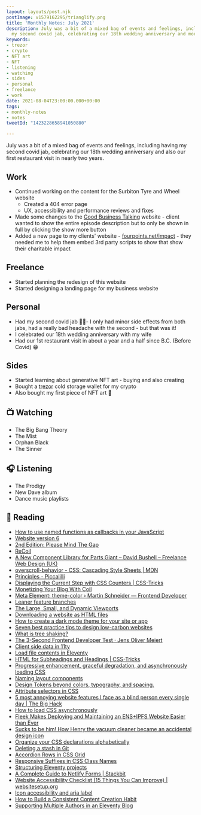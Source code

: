 ```yaml
---
layout: layouts/post.njk
postImage: v1579162295/trianglify.png
title: 'Monthly Notes: July 2021'
description: July was a bit of a mixed bag of events and feelings, including having
  my second covid jab, celebrating our 18th wedding anniversary and more...
keywords:
- trezor
- crypto
- NFT art
- NFT
- listening
- watching
- sides
- personal
- freelance
- work
date: 2021-08-04T23:00:00.000+00:00
tags:
- monthly-notes
- notes
tweetId: "1423228658941050880"

---
```

July was a bit of a mixed bag of events and feelings, including having my second covid jab, celebrating our 18th wedding anniversary and also our first restaurant visit in nearly two years.

## Work

* Continued working on the content for the Surbiton Tyre and Wheel website
  * Created a 404 error page
  * UX, accessibility and performance reviews and fixes
* Made some changes to the [Good Business Talking](https://www.goodbusinesstalking.com/ "Good Business Talking") website - client wanted to show the entire episode description but to only be shown in full by clicking the show more button
* Added a new page to my clients' website  - [fourpoints.net/impact](https://www.fourpoints.net/impact/ "Four Points Impact") - they needed me to help them embed 3rd party scripts to show that show their charitable impact

## Freelance

* Started planning the redesign of this website
* Started designing a landing page for my business website

## Personal

* Had my second covid jab 💉💉- I only had minor side effects from both jabs, had a really bad headache with the second - but that was it!
* I celebrated our 18th wedding anniversary with my wife
* Had our 1st restaurant visit in about a year and a half since B.C. (Before Covid) 😁

## Sides

* Started learning about generative NFT art - buying and also creating
* Bought a [trezor](https://trezor.io/ "Trezor") cold storage wallet for my crypto
* Also bought my first piece of NFT art 🎉

## 📺 Watching

* The Big Bang Theory
* The Mist
* Orphan Black
* The Sinner

## 🎧 Listening

* The Prodigy
* New Dave album
* Dance music playlists

## 📖 Reading

* [How to use named functions as callbacks in your JavaScript](https://gomakethings.com/how-to-use-named-functions-as-callbacks-in-your-javascript/ "How to use named functions as callbacks in your JavaScript")
* [Website version 6](https://www.tempertemper.net/blog/website-version-6 "Website version 6")
* [2nd Edition: Please Mind The Gap](https://every-layout.dev/blog/second-edition/ "2nd Edition: Please Mind The Gap")
* [ReCoil](https://adactio.com/journal/18248 "ReCoil")
* [A New Component Library for Parts Giant – David Bushell – Freelance Web Design (UK)](https://dbushell.com/2021/07/01/new-component-library-for-parts-giant/ "A New Component Library for Parts Giant – David Bushell – Freelance Web Design (UK)")
* [overscroll-behavior - CSS: Cascading Style Sheets | MDN](https://developer.mozilla.org/en-US/docs/Web/CSS/overscroll-behavior "overscroll-behavior - CSS: Cascading Style Sheets | MDN")
* [Principles - Piccalilli](https://cube.fyi/principles.html "Principles - Piccalilli")
* [Displaying the Current Step with CSS Counters | CSS-Tricks](https://css-tricks.com/displaying-the-current-step-with-css-counters/ "Displaying the Current Step with CSS Counters | CSS-Tricks")
* [Monetizing Your Blog With Coil](https://chenhuijing.com/blog/monetizing-your-blog-with-coil/ "Monetizing Your Blog With Coil")
* [Meta Element: theme-color › Martin Schneider — Frontend Developer](https://martinschneider.me/articles/meta-element-theme-color/ "Meta Element: theme-color")
* [Leaner feature branches](https://sebastiandedeyne.com/leaner-feature-branches/ "Leaner feature branches")
* [The Large, Small, and Dynamic Viewports](https://www.bram.us/2021/07/08/the-large-small-and-dynamic-viewports/ "The Large, Small, and Dynamic Viewports")
* [Downloading a website as HTML files](https://www.tempertemper.net/blog/downloading-a-website-as-html-files "Downloading a website as HTML files")
* [How to create a dark mode theme for your site or app](https://gomakethings.com/how-to-create-a-dark-mode-theme-for-your-site-or-app/ "How to create a dark mode theme for your site or app")
* [Seven best practice tips to design low-carbon websites](https://medium.com/@joanna.esther.peel/how-to-design-low-carbon-websites-e188737b0b44 "Seven best practice tips to design low-carbon websites")
* [What is tree shaking?](https://gomakethings.com/what-is-tree-shaking/ "What is tree shaking?")
* [The 3-Second Frontend Developer Test · Jens Oliver Meiert](https://meiert.com/en/blog/the-frontend-developer-test/ "The 3-Second Frontend Developer Test · Jens Oliver Meiert")
* [Client side data in 11ty](https://www.cassie.codes/posts/client-side-data-in-11ty/ "Client side data in 11ty")
* [Load file contents in Eleventy](https://bnijenhuis.nl/notes/2021-07-11-load-file-contents-in-eleventy/ "Load file contents in Eleventy")
* [HTML for Subheadings and Headings | CSS-Tricks](https://css-tricks.com/html-for-subheadings-and-headings/ "HTML for Subheadings and Headings | CSS-Tricks")
* [Progressive enhancement, graceful degradation, and asynchronously loading CSS](https://gomakethings.com/progressive-enhancement-graceful-degradation-and-asynchronously-loading-css/ "Progressive enhancement, graceful degradation, and asynchronously loading CSS")
* [Naming layout components](https://stuffandnonsense.co.uk/blog/naming-layout-components "Naming layout components")
* [Design Tokens beyond colors, typography, and spacing.](http://www.didoo.net/2020/01/design-tokens-beyond-colors-typography-and-spacing/ "Design Tokens beyond colors, typography, and spacing.")
* [Attribute selectors in CSS](https://gomakethings.com/attribute-selectors-in-css/ "Attribute selectors in CSS")
* [5 most annoying website features I face as a blind person every single day | The Big Hack](https://bighack.org/5-most-annoying-website-features-i-face-as-a-blind-screen-reader-user-accessibility/ "5 most annoying website features I face as a blind person every single day | The Big Hack")
* [How to load CSS asynchronously](https://gomakethings.com/how-to-load-css-asynchronously/ "How to load CSS asynchronously")
* [Fleek Makes Deploying and Maintaining an ENS+IPFS Website Easier than Ever](https://medium.com/the-ethereum-name-service/cloudflare-and-fleek-make-ens-ipfs-site-deployment-as-easy-as-ever-262c990a7514 "Fleek Makes Deploying and Maintaining an ENS+IPFS Website Easier than Ever")
* [Sucks to be him! How Henry the vacuum cleaner became an accidental design icon](https://www.theguardian.com/lifeandstyle/2021/jul/24/how-henry-vacuum-cleaner-became-accidental-design-icon "Sucks to be him! How Henry the vacuum cleaner became an accidental design icon")
* [Organize your CSS declarations alphabetically](https://ericwbailey.design/writing/organize-your-css-declarations-alphabetically/ "Organize your CSS declarations alphabetically")
* [Deleting a stash in Git](https://www.tempertemper.net/blog/deleting-a-stash-in-git "Deleting a stash in Git")
* [Accordion Rows in CSS Grid](https://meyerweb.com/eric/thoughts/2020/07/01/accordion-rows-in-css-grid/ "Accordion Rows in CSS Grid")
* [Responsive Suffixes in CSS Class Names](https://sparkbox.com/foundry/responsive_class_suffixes_automating_classes_with_sass_mixins_and_sass_maps "Responsive Suffixes in CSS Class Names")
* [Structuring Eleventy projects](https://www.webstoemp.com/blog/eleventy-projects-structure/ "Structuring Eleventy projects")
* [A Complete Guide to Netlify Forms | Stackbit](https://www.stackbit.com/blog/complete-guide-netlify-forms/ "A Complete Guide to Netlify Forms | Stackbit")
* [Website Accessibility Checklist (15 Things You Can Improve) | websitesetup.org](https://websitesetup.org/web-accessibility-checklist/ "Website Accessibility Checklist (15 Things You Can Improve) | websitesetup.org")
* [Icon accessibility and aria label](https://gomakethings.com/icon-accessibility-and-aria-label/ "Icon accessibility and aria label")
* [How to Build a Consistent Content Creation Habit](https://www.jason.af/build-consistent-content-creation-habit/ "How to Build a Consistent Content Creation Habit")
* [Supporting Multiple Authors in an Eleventy Blog](https://www.raymondcamden.com/2020/08/24/supporting-multiple-authors-in-an-eleventy-blog "Supporting Multiple Authors in an Eleventy Blog")
